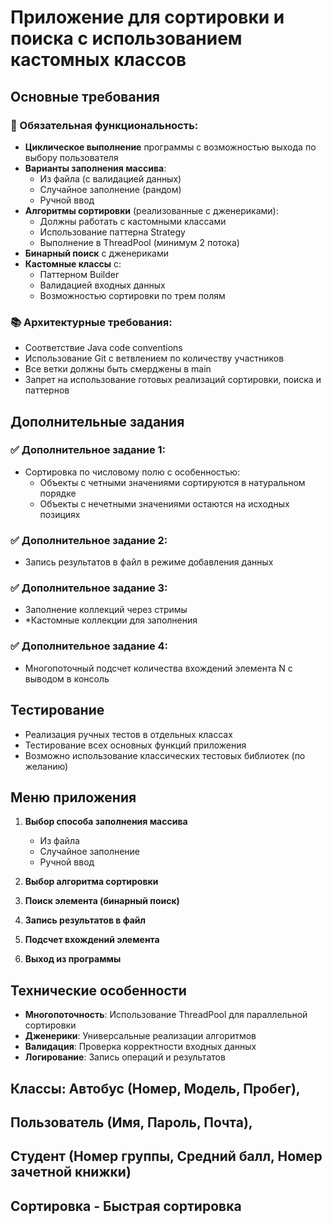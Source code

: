 # Приложение для сортировки и поиска с использованием кастомных классов
## Основные требования

### 🎯 Обязательная функциональность:
- **Циклическое выполнение** программы с возможностью выхода по выбору пользователя
- **Варианты заполнения массива**:
    - Из файла (с валидацией данных)
    - Случайное заполнение (рандом)
    - Ручной ввод
- **Алгоритмы сортировки** (реализованные с дженериками):
    - Должны работать с кастомными классами
    - Использование паттерна Strategy
    - Выполнение в ThreadPool (минимум 2 потока)
- **Бинарный поиск** с дженериками
- **Кастомные классы** с:
    - Паттерном Builder
    - Валидацией входных данных
    - Возможностью сортировки по трем полям

### 📚 Архитектурные требования:
- Соответствие Java code conventions
- Использование Git с ветвлением по количеству участников
- Все ветки должны быть смерджены в main
- Запрет на использование готовых реализаций сортировки, поиска и паттернов

## Дополнительные задания

### ✅ Дополнительное задание 1:
- Сортировка по числовому полю с особенностью:
    - Объекты с четными значениями сортируются в натуральном порядке
    - Объекты с нечетными значениями остаются на исходных позициях

### ✅ Дополнительное задание 2:
- Запись результатов в файл в режиме добавления данных

### ✅ Дополнительное задание 3:
- Заполнение коллекций через стримы
- *Кастомные коллекции для заполнения

### ✅ Дополнительное задание 4:
- Многопоточный подсчет количества вхождений элемента N с выводом в консоль

## Тестирование

- Реализация ручных тестов в отдельных классах
- Тестирование всех основных функций приложения
- Возможно использование классических тестовых библиотек (по желанию)

## Меню приложения

1. **Выбор способа заполнения массива**
    - Из файла
    - Случайное заполнение
    - Ручной ввод

2. **Выбор алгоритма сортировки**

3. **Поиск элемента (бинарный поиск)**

4. **Запись результатов в файл**

5. **Подсчет вхождений элемента**

6. **Выход из программы**

## Технические особенности

- **Многопоточность**: Использование ThreadPool для параллельной сортировки
- **Дженерики**: Универсальные реализации алгоритмов
- **Валидация**: Проверка корректности входных данных
- **Логирование**: Запись операций и результатов

## Классы: Автобус (Номер, Модель, Пробег), 
## Пользователь (Имя, Пароль, Почта),
## Студент (Номер группы, Средний балл, Номер зачетной книжки) 
## Сортировка - Быстрая сортировка